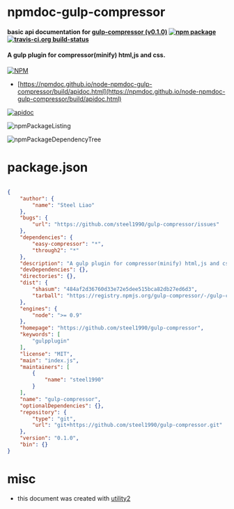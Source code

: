 # npmdoc-gulp-compressor

#### basic api documentation for  [gulp-compressor (v0.1.0)](https://github.com/steel1990/gulp-compressor)  [![npm package](https://img.shields.io/npm/v/npmdoc-gulp-compressor.svg?style=flat-square)](https://www.npmjs.org/package/npmdoc-gulp-compressor) [![travis-ci.org build-status](https://api.travis-ci.org/npmdoc/node-npmdoc-gulp-compressor.svg)](https://travis-ci.org/npmdoc/node-npmdoc-gulp-compressor)

#### A gulp plugin for compressor(minify) html,js and css.

[![NPM](https://nodei.co/npm/gulp-compressor.png?downloads=true&downloadRank=true&stars=true)](https://www.npmjs.com/package/gulp-compressor)

- [https://npmdoc.github.io/node-npmdoc-gulp-compressor/build/apidoc.html](https://npmdoc.github.io/node-npmdoc-gulp-compressor/build/apidoc.html)

[![apidoc](https://npmdoc.github.io/node-npmdoc-gulp-compressor/build/screenCapture.buildCi.browser.%252Ftmp%252Fbuild%252Fapidoc.html.png)](https://npmdoc.github.io/node-npmdoc-gulp-compressor/build/apidoc.html)

![npmPackageListing](https://npmdoc.github.io/node-npmdoc-gulp-compressor/build/screenCapture.npmPackageListing.svg)

![npmPackageDependencyTree](https://npmdoc.github.io/node-npmdoc-gulp-compressor/build/screenCapture.npmPackageDependencyTree.svg)



# package.json

```json

{
    "author": {
        "name": "Steel Liao"
    },
    "bugs": {
        "url": "https://github.com/steel1990/gulp-compressor/issues"
    },
    "dependencies": {
        "easy-compressor": "*",
        "through2": "*"
    },
    "description": "A gulp plugin for compressor(minify) html,js and css.",
    "devDependencies": {},
    "directories": {},
    "dist": {
        "shasum": "484af2d36760d33e72e5dee515bca82db27ed6d3",
        "tarball": "https://registry.npmjs.org/gulp-compressor/-/gulp-compressor-0.1.0.tgz"
    },
    "engines": {
        "node": ">= 0.9"
    },
    "homepage": "https://github.com/steel1990/gulp-compressor",
    "keywords": [
        "gulpplugin"
    ],
    "license": "MIT",
    "main": "index.js",
    "maintainers": [
        {
            "name": "steel1990"
        }
    ],
    "name": "gulp-compressor",
    "optionalDependencies": {},
    "repository": {
        "type": "git",
        "url": "git+https://github.com/steel1990/gulp-compressor.git"
    },
    "version": "0.1.0",
    "bin": {}
}
```



# misc
- this document was created with [utility2](https://github.com/kaizhu256/node-utility2)
